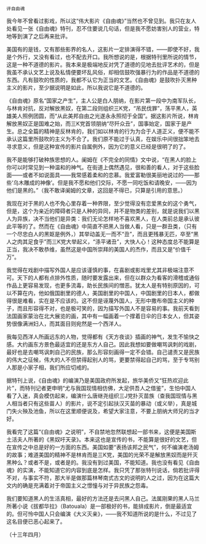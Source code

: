     评自由魂 

   我今年不曾看过影戏，所以这“伟大影片《自由魂》”当然也不曾见到。我只在友人处看见一张《自由魂》特刊，忍不住要说几句话，但是我不愿妨害别人的营业，特地等到演了之后再来批评。

   美国有的是钱，又有那些影界的名人，这影片一定排演得不错，——即使不好，我是个外行，又没有看过，也不配去开口。我所想说的是，根据特刊里所说的情节，这是一种不道德的影片。我本来是极端地反对凭了道德的见地去批评艺术的，但是我虽不承认文艺上说及私情便要坏乱风俗，却相信鼓吹强暴行为的作品是不道德的东西。凡有鼓吹的性质的，我都不认它为正当的文艺。《自由魂》是鼓吹扑灭黑种主义的影片，至少据说明是如此，所以我说它是不道德的。

   《自由魂》原名“国家之产生”，主人公是白人朋纳，在影片第一段中为南军队长，与林肯对抗，反对解放黑奴，在第二段则组织三K党，“吊民伐罪”，荡平黑人，英雄美人照例团圆，而“从此美邦自由之光遂永永照彻于全国”。据这影片所说，林肯解放黑奴正是国难之始，而三K党首领朋纳“尽歼众丑”，国事始定，国家于是产生。总之全篇的精神是反林肯的，我们如以林肯的行为为合于人道正义，便不能不承认这篇里所鼓吹的主义为不合了。我们原不能过于认真，在娱乐中间很拙笨地去寻求意义，但是这种宣传的影片自属例外，因为它的意义已经是很明了的了。

   我不是能够打破种族思想的人。阑姆在《不完全的同情》文中说，“在黑人的脸上你可以时常见到一种温和的神气。在街道上偶然遇见，很和善的看人，对于这些脸面——或者不如说面具——我常感着柔和的恋慕。我爱富勒很美丽地说过的——那些‘乌木雕成的神像’。但是我不愿和他们交际，不愿一同吃饭和请晚安，——因为他们是黑的。”（我不敢译阑姆的文章，这回是不得已，只算是引用的意思。）

   我现在对于黑的人也不免心里存着一种界限，至少觉得没有恋爱黑女的这个勇气，但是，这个为亲近的障碍者只是人种的异同，并不是物类的差别，就是说我们以黑人为异族，决不当他们是异类：我们无论怎样地不喜欢黑人，在人类前总是承认彼此平等的了。然而在《自由魂》中简直不把黑人当做人看，只是一群丑类，（只有一个尽忠白人的黑妪是例外，）其举动盖无一而不“丑”，而且更残暴无匹，卒至“黑人之肉其足食乎”而三K党大举起义，“涤平诸丑”，大快人心！这种态度总不能算是正当，我决不敢恭维，虽然这是中国所崇拜的美国人的杰作，而且又是“价值千万”。

   我觉得在戏剧中描写外国人是应该谨慎的事，在喜剧或影戏里尤其非极端注意不可。天下的人都有点排外性质，随时要发露出来，但在以群众为看客的滑稽或通俗作品上更容易发现，也更多流毒，助长民族间的憎恶。犹太人是有特别原因的，可以不算在内，他如俄国剧里的德人，美国剧里的中国人，中国剧里的日本人，都做得很是难看，实在是不应该的。这不但是诬蔑外国人，无形中撒布帝国主义的种子，而且形容得不对，也是极可笑的，因为描写外国人不是容易的事。我前天看到法国画家蒙治在北大展览的画，其中有一幅画着一个撑着日伞的日本女人，但其姿势很像满洲妇人，而其面目则宛然是一个西洋人。

   我每见西洋人所画远东的人物，觉得都有《天方夜谈》插画的神气，发生不愉快之感。大约画东方景色最适宜的还是东方人自己。因此我想如要做嘲骂讽刺的戏剧，最好也是去嘲骂讽刺自己的民族，那么形容刻画得一定不会错。自己谴责又是民族的伟大之征候，伟大的人不但禁得起别人的骂，更要禁得起自己的骂，至于专骂别人那是小家子相，我们所应切戒的。

   据特刊上说，《自由魂》的编演乃是美国政府所发起，旅华美侨又“狂热欢迎此片”，而特刊记者更申明“尤与我国现情相仿佛，大足供吾人之借鉴”，生怕中国人看了入迷，真会模仿起来，编演什么唐继尧组织三J党扑灭苗族（查我国现情与黑人相当者只有这些苗人）的影片，说不定引起扶汉灭苗的暴动（或义举），真是城门失火殃及池鱼，所以在这里顺便说及，希望大家注意，不要上朋纳大师兄的当才好。

   我看完了这篇“《自由魂》之说明”，不自禁地忽然联想起一部书来，这便是美国斯土活夫人所著的《黑奴吁天录》。本来这也是宣传的书，不能算是很好的文艺，但在宣传之中总是好的一方面的东西。美国如要“表扬该邦之民气”，何不编演老汤姆的故事；难道美国的精神不是林肯而是三K党，美国的光荣不是解放黑奴而是歼灭黑种么？或者不是，或者是的。我没有到过美国，不能知道。我也没有看见《自由魂》的实演，不能知道它的内容到底是怎样。我只凭了那张特刊说话，倘若批评得不对，与事实不符，那大半是做那篇林琴南式古文的说明的人之过，因为在这篇大文内的确是充满着对于帝国主义之憬憧与对于异民族之怨毒。

   我们要知道黑人的生活真相，最好的方法还是去问黑人自己。法属刚果的黑人马兰所著小说《拔都华拉》（Batouala）是一部极好的书，能排成影片，倒是最适宜的。但可怜中国人只会编演《大义灭亲》，——我不知道所说的是什么，不过见了这名目便已恶心起来了。

   （十三年四月）

